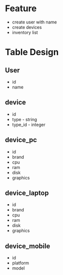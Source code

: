 # Feature
* create user with name
* create devices
* inventory list

# Table Design
## User
* id
* name
## device
* id
* type - string
* type_id - integer
## device_pc
* id
* brand
* cpu
* ram
* disk
* graphics
## device_laptop
* id
* brand
* cpu
* ram
* disk
* graphics
## device_mobile
* id
* platform
* model

